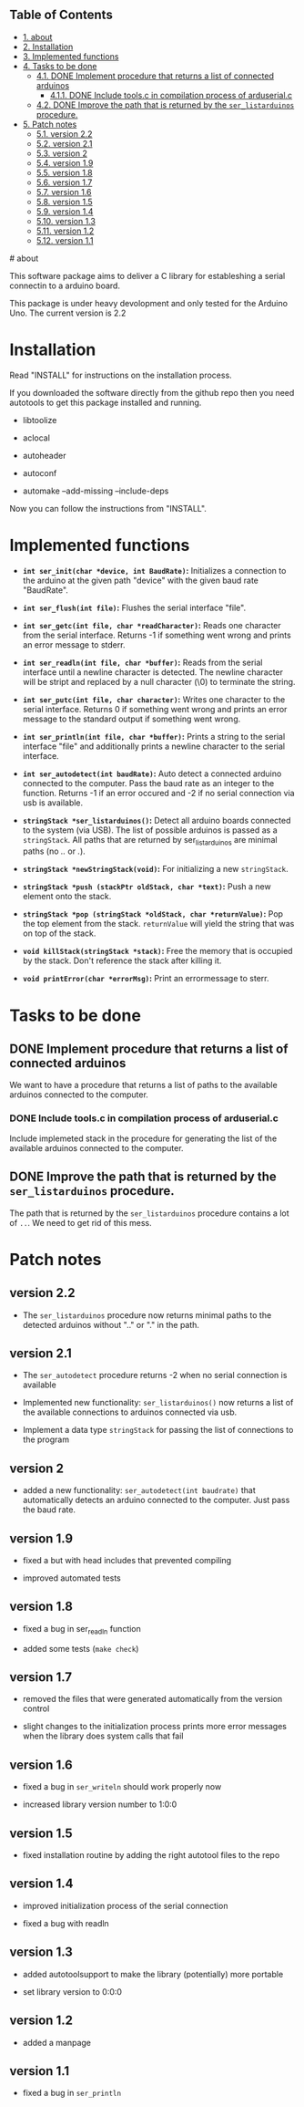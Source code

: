 <div id="table-of-contents">
<h2>Table of Contents</h2>
<div id="text-table-of-contents">
<ul>
<li><a href="#sec-1">1. about</a></li>
<li><a href="#sec-2">2. Installation</a></li>
<li><a href="#sec-3">3. Implemented functions</a></li>
<li><a href="#sec-4">4. Tasks to be done</a>
<ul>
<li><a href="#sec-4-1">4.1. <span class="done DONE">DONE</span> Implement procedure that returns a list of connected arduinos</a>
<ul>
<li><a href="#sec-4-1-1">4.1.1. <span class="done DONE">DONE</span> Include tools.c in compilation process of arduserial.c</a></li>
</ul>
</li>
<li><a href="#sec-4-2">4.2. <span class="done DONE">DONE</span> Improve the path that is returned by the <code>ser_listarduinos</code> procedure.</a></li>
</ul>
</li>
<li><a href="#sec-5">5. Patch notes</a>
<ul>
<li><a href="#sec-5-1">5.1. version 2.2</a></li>
<li><a href="#sec-5-2">5.2. version 2.1</a></li>
<li><a href="#sec-5-3">5.3. version 2</a></li>
<li><a href="#sec-5-4">5.4. version 1.9</a></li>
<li><a href="#sec-5-5">5.5. version 1.8</a></li>
<li><a href="#sec-5-6">5.6. version 1.7</a></li>
<li><a href="#sec-5-7">5.7. version 1.6</a></li>
<li><a href="#sec-5-8">5.8. version 1.5</a></li>
<li><a href="#sec-5-9">5.9. version 1.4</a></li>
<li><a href="#sec-5-10">5.10. version 1.3</a></li>
<li><a href="#sec-5-11">5.11. version 1.2</a></li>
<li><a href="#sec-5-12">5.12. version 1.1</a></li>
</ul>
</li>
</ul>
</div>
</div>
# about

This software package aims to deliver a C library for estableshing a
serial connectin to a arduino board.

This package is under heavy devolopment and only tested for the
Arduino Uno.  The current version is 2.2

# Installation

Read "INSTALL" for instructions on the installation process.

If you downloaded the software directly from the github repo then you
need autotools to get this package installed and running.

-   libtoolize

-   aclocal

-   autoheader

-   autoconf

-   automake &#x2013;add-missing &#x2013;include-deps

Now you can follow the instructions from "INSTALL".

# Implemented functions

-   **`int ser_init(char *device, int BaudRate)`:** Initializes a
    connection to the arduino at the given path "device" with the
    given baud rate "BaudRate".

-   **`int ser_flush(int file)`:** Flushes the serial interface "file".

-   **`int ser_getc(int file, char *readCharacter)`:** Reads one character
    from the serial interface.  Returns -1 if something went wrong
    and prints an error message to stderr.

-   **`int ser_readln(int file, char *buffer)`:** Reads from the serial
    interface until a newline character is detected.  The newline
    character will be stript and replaced by a null character (\\0)
    to terminate the string.

-   **`int ser_putc(int file, char character)`:** Writes one character to
    the serial interface. Returns 0 if something went wrong and
    prints an error message to the standard output if something
    went wrong.

-   **`int ser_println(int file, char *buffer)`:** Prints a string to the
    serial interface "file" and additionally prints a newline
    character to the serial interface.

-   **`int ser_autodetect(int baudRate)`:** Auto detect a connected
    arduino connected to the computer.  Pass the baud rate as an
    integer to the function.  Returns -1 if an error occured and -2
    if no serial connection via usb is available.

-   **`stringStack *ser_listarduinos()`:** Detect all arduino boards
    connected to the system (via USB).  The list of possible
    arduinos is passed as a `stringStack`.  All paths that are
    returned by ser<sub>listarduinos</sub> are minimal paths (no *..* or
    *.*).

-   **`stringStack *newStringStack(void)`:** For initializing a new
           `stringStack`.

-   **`stringStack *push (stackPtr oldStack, char *text)`:** Push a new
    element onto the stack.

-   **`stringStack *pop (stringStack *oldStack, char *returnValue)`:** Pop
    the top element from the stack.  `returnValue` will yield the
    string that was on top of the stack.

-   **`void killStack(stringStack *stack)`:** Free the memory that is
    occupied by the stack.  Don't reference the stack after killing
    it.

-   **`void printError(char *errorMsg)`:** Print an errormessage to
    sterr.

# Tasks to be done

## DONE Implement procedure that returns a list of connected arduinos

We want to have a procedure that returns a list of paths to the
available arduinos connected to the computer.

### DONE Include tools.c in compilation process of arduserial.c

Include implemeted stack in the procedure for generating the list
of the available arduinos connected to the computer.

## DONE Improve the path that is returned by the `ser_listarduinos` procedure.

The path that is returned by the `ser_listarduinos` procedure
contains a lot of `..`.  We need to get rid of this mess.

# Patch notes

## version 2.2

-   The `ser_listarduinos` procedure now returns minimal paths to the
    detected arduinos without ".." or "." in the path.

## version 2.1

-   The `ser_autodetect` procedure returns -2 when no serial connection
    is available

-   Implemented new functionality: `ser_listarduinos()` now returns a
    list of the available connections to arduinos connected via usb.

-   Implement a data type `stringStack` for passing the list of
    connections to the program

## version 2

-   added a new functionality: `ser_autodetect(int baudrate)` that
    automatically detects an arduino connected to the computer.  Just
    pass the baud rate.

## version 1.9

-   fixed a but with head includes that prevented compiling

-   improved automated tests

## version 1.8

-   fixed a bug in ser<sub>readln</sub> function

-   added some tests (`make check`)

## version 1.7

-   removed the files that were generated automatically from the
    version control

-   slight changes to the initialization process prints more error
    messages when the library does system calls that fail

## version 1.6

-   fixed a bug in `ser_writeln` should work properly now

-   increased library version number to 1:0:0

## version 1.5

-   fixed installation routine by adding the right autotool files to
    the repo

## version 1.4

-   improved initialization process of the serial connection

-   fixed a bug with readln

## version 1.3

-   added autotoolsupport to make the library (potentially) more
    portable

-   set library version to 0:0:0

## version 1.2

-   added a manpage

## version 1.1

-   fixed a bug in `ser_println`
